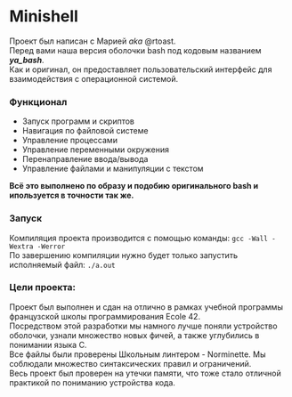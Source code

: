 Minishell
============
Проект был написан с Марией _aka_ @rtoast.  
Перед вами наша версия оболочки bash под кодовым названием ***ya_bash***.  
Как и оригинал, он предоставляет пользовательский интерфейс для взаимодействия с операционной системой. 

### Функционал
- Запуск программ и скриптов
- Навигация по файловой системе
- Управление процессами
- Управление переменными окружения
- Перенаправление ввода/вывода
- Управление файлами и манипуляции с текстом
  
**Всё это выполнено по образу и подобию оригинального bash и ипользуется в точности так же.**  

### Запуск
Компиляция проекта производится с помощью команды: `gcc -Wall -Wextra -Werror`  
По завершению компиляции нужно будет только запустить исполняемый файл: `./a.out`

### Цели проекта:
Проект был выполнен и сдан на отлично в рамках учебной программы французской школы программирования Ecole 42.  
Посредством этой разработки мы намного лучше поняли устройство оболочки, узнали множество новых фичей, а также углубились в понимании языка C.  
Все файлы были проверены Школьным линтером - Norminette. Мы соблюдали множество синтаксических правил и ограничений.   
Весь проект был проверен на утечки памяти, что тоже стало отличной практикой по пониманию устройства кода.
